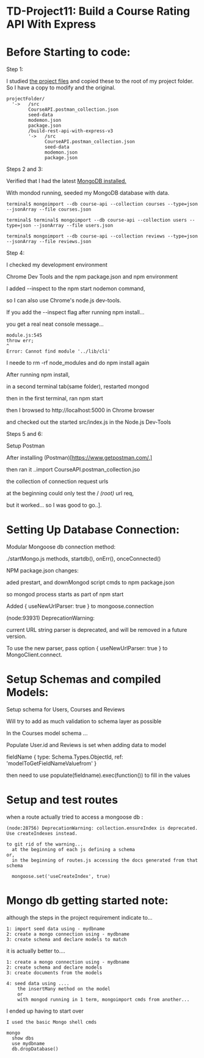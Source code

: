 # TD-Project11: Build a Course Rating API With Express

# Before Starting to code:

Step 1:

I studied [the project files](./build-rest-api-with-express-v3) and copied these to the root of my project folder. So I have a copy to modify and the original.

```
projectFolder/  
  '->   /src
        CourseAPI.postman_collection.json
        seed-data
        modemon.json
        package.json
        /build-rest-api-with-express-v3
        '->   /src
              CourseAPI.postman_collection.json
              seed-data
              modemon.json
              package.json

```

Steps 2 and 3:

Verified that I had the latest [MongoDB installed.](http://treehouse.github.io/installation-guides/)

With mondod running, seeded my MongoDB database with data.

```
terminal$ mongoimport --db course-api --collection courses --type=json --jsonArray --file courses.json

terminal$ terminal$ mongoimport --db course-api --collection users --type=json --jsonArray --file users.json

terminal$ mongoimport --db course-api --collection reviews --type=json --jsonArray --file reviews.json

```

Step 4:

I checked my development environment

Chrome Dev Tools and the npm package.json and npm environment

I added --inspect to the npm start nodemon command,

so I can also use Chrome's node.js dev-tools.

If you add the --inspect flag after running npm install...

you get a real neat console message...

```
module.js:545
throw err;
^
Error: Cannot find module '../lib/cli'
```

I neede to rm -rf node_modules and do npm install again

After running npm install,

in a second terminal tab(same folder), restarted mongod

then in the first terminal, ran npm start

then I browsed to http://localhost:5000 in Chrome browser

and checked out the started src/index.js in the Node.js Dev-Tools

Steps 5 and 6:

Setup Postman

After installing (Postman)[https://www.getpostman.com/.]

then ran it ..import CourseAPI.postman_collection.jso

the collection of connection request urls

at the beginning could only test the / *(root)* url req,

but it worked... so I was good to go..].

# Setting Up Database Connection:

Modular Mongoose db connection method:

./startMongo.js methods, startdb(), onErr(), onceConnected()

NPM package.json changes:

aded prestart, and downMongod script cmds to npm package.json

so mongod process starts as part of npm start

Added { useNewUrlParser: true } to mongoose.connection

(node:93931) DeprecationWarning:

current URL string parser is deprecated, and will be removed in a future version.

To use the new parser, pass option { useNewUrlParser: true } to MongoClient.connect.

# Setup Schemas and compiled Models:

Setup schema for Users, Courses and Reviews

Will try to add as much validation to schema layer as possible

In the Courses model schema ...

Populate User.id and Reviews is set when adding data to model

 fieldName {
              type: Schema.Types.ObjectId,
              ref: 'modelToGetFieldNameValuefrom'
            }

 then need to use populate(fieldname).exec(function()) to fill in the values

# Setup and test routes

  when a route actually tried to access a mongoose db :

    (node:28756) DeprecationWarning: collection.ensureIndex is deprecated. Use createIndexes instead.

    to git rid of the warning...
      at the beginning of each js defining a schema
    or,
      in the beginning of routes.js accessing the docs generated from that schema

      mongoose.set('useCreateIndex', true)

# Mongo db getting started note:

  although the steps in the project requirement indicate to...

    1: import seed data using - mydbname
    2: create a mongo connection using - mydbname
    3: create schema and declare models to match

  it is actually better to....

    1: create a mongo connection using - mydbname
    2: create schema and declare models
    3: create documents from the models

    4: seed data using ....
        the insertMany method on the model
        or
        with mongod running in 1 term, mongoimport cmds from another...

  I ended up having to start over

    I used the basic Mongo shell cmds

    mongo
      show dbs
      use mydbname
      db.dropDatabase()
